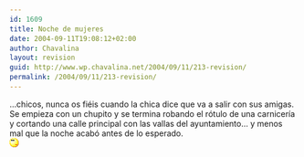 ```yaml
---
id: 1609
title: Noche de mujeres
date: 2004-09-11T19:08:12+02:00
author: Chavalina
layout: revision
guid: http://www.wp.chavalina.net/2004/09/11/213-revision/
permalink: /2004/09/11/213-revision/
---
```

…chicos, nunca os fiéis cuando la chica dice que va a salir con sus amigas.  
Se empieza con un chupito y se termina robando el rótulo de una carnicer&iacute;a y cortando una calle principal con las vallas del ayuntamiento… y menos mal que la noche acabó antes de lo esperado.  
![emo](/imagenes/emoticonos/pensativo.gif)